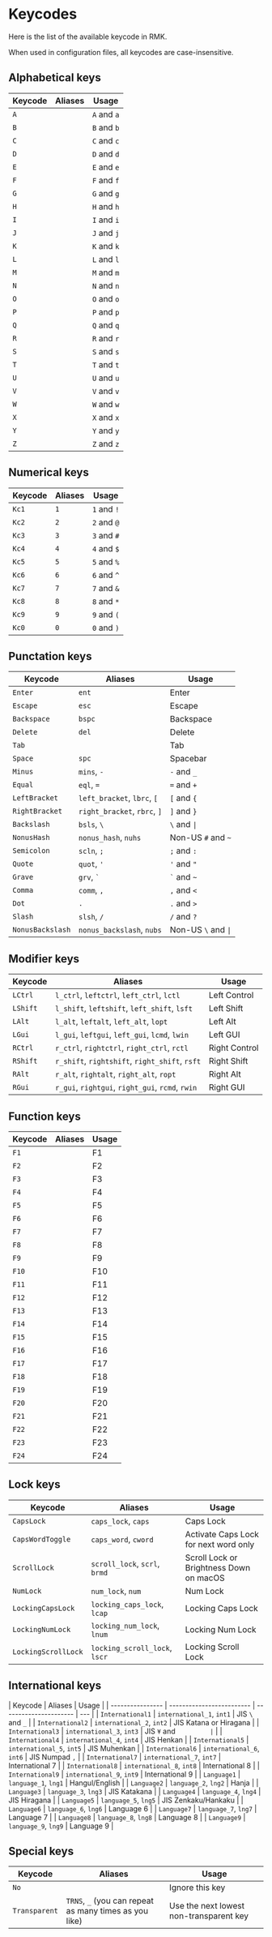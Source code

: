 # Keycodes

Here is the list of the available keycode in RMK.

When used in configuration files, all keycodes are case-insensitive.

## Alphabetical keys

| Keycode | Aliases | Usage       |
| ------- | ------- | ----------- |
| `A`     |         | `A` and `a` |
| `B`     |         | `B` and `b` |
| `C`     |         | `C` and `c` |
| `D`     |         | `D` and `d` |
| `E`     |         | `E` and `e` |
| `F`     |         | `F` and `f` |
| `G`     |         | `G` and `g` |
| `H`     |         | `H` and `h` |
| `I`     |         | `I` and `i` |
| `J`     |         | `J` and `j` |
| `K`     |         | `K` and `k` |
| `L`     |         | `L` and `l` |
| `M`     |         | `M` and `m` |
| `N`     |         | `N` and `n` |
| `O`     |         | `O` and `o` |
| `P`     |         | `P` and `p` |
| `Q`     |         | `Q` and `q` |
| `R`     |         | `R` and `r` |
| `S`     |         | `S` and `s` |
| `T`     |         | `T` and `t` |
| `U`     |         | `U` and `u` |
| `V`     |         | `V` and `v` |
| `W`     |         | `W` and `w` |
| `X`     |         | `X` and `x` |
| `Y`     |         | `Y` and `y` |
| `Z`     |         | `Z` and `z` |

## Numerical keys

| Keycode | Aliases | Usage       |
| ------- | ------- | ----------- |
| `Kc1`   | `1`     | `1` and `!` |
| `Kc2`   | `2`     | `2` and `@` |
| `Kc3`   | `3`     | `3` and `#` |
| `Kc4`   | `4`     | `4` and `$` |
| `Kc5`   | `5`     | `5` and `%` |
| `Kc6`   | `6`     | `6` and `^` |
| `Kc7`   | `7`     | `7` and `&` |
| `Kc8`   | `8`     | `8` and `*` |
| `Kc9`   | `9`     | `9` and `(` |
| `Kc0`   | `0`     | `0` and `)` |

## Punctation keys

| Keycode          | Aliases                      | Usage                      |
| ---------------- | ---------------------------- | -------------------------- |
| `Enter`          | `ent`                        | Enter                      |
| `Escape`         | `esc`                        | Escape                     |
| `Backspace`      | `bspc`                       | Backspace                  |
| `Delete`         | `del`                        | Delete                     |
| `Tab`            |                              | Tab                        |
| `Space`          | `spc`                        | Spacebar                   |
| `Minus`          | `mins`, `-`                  | `-` and `_`                |
| `Equal`          | `eql`, `=`                   | `=` and `+`                |
| `LeftBracket`    | `left_bracket`, `lbrc`, `[`  | `[` and `{`                |
| `RightBracket`   | `right_bracket`, `rbrc`, `]` | `]` and `}`                |
| `Backslash`      | `bsls`, `\`                  | `\` and `\|`               |
| `NonusHash`      | `nonus_hash`, `nuhs`         | Non-US `#` and `~`         |
| `Semicolon`      | `scln`, `;`                  | `;` and `:`                |
| `Quote`          | `quot`, `'`                  | `'` and `"`                |
| `Grave`          | `grv`, <code>&#96;</code>    | <code>&#96;</code> and `~` |
| `Comma`          | `comm`, `,`                  | `,` and `<`                |
| `Dot`            | `.`                          | `.` and `>`                |
| `Slash`          | `slsh`, `/`                  | `/` and `?`                |
| `NonusBackslash` | `nonus_backslash`, `nubs`    | Non-US `\` and `\|`        |

## Modifier keys

| Keycode  | Aliases                                          | Usage         |
| -------- | ------------------------------------------------ | ------------- |
| `LCtrl`  | `l_ctrl`, `leftctrl`, `left_ctrl`, `lctl`        | Left Control  |
| `LShift` | `l_shift`, `leftshift`, `left_shift`, `lsft`     | Left Shift    |
| `LAlt`   | `l_alt`, `leftalt`, `left_alt`, `lopt`           | Left Alt      |
| `LGui`   | `l_gui`, `leftgui`, `left_gui`, `lcmd`, `lwin`   | Left GUI      |
| `RCtrl`  | `r_ctrl`, `rightctrl`, `right_ctrl`, `rctl`      | Right Control |
| `RShift` | `r_shift`, `rightshift`, `right_shift`, `rsft`   | Right Shift   |
| `RAlt`   | `r_alt`, `rightalt`, `right_alt`, `ropt`         | Right Alt     |
| `RGui`   | `r_gui`, `rightgui`, `right_gui`, `rcmd`, `rwin` | Right GUI     |

## Function keys

| Keycode | Aliases | Usage |
| ------- | ------- | ----- |
| `F1`    |         | F1    |
| `F2`    |         | F2    |
| `F3`    |         | F3    |
| `F4`    |         | F4    |
| `F5`    |         | F5    |
| `F6`    |         | F6    |
| `F7`    |         | F7    |
| `F8`    |         | F8    |
| `F9`    |         | F9    |
| `F10`   |         | F10   |
| `F11`   |         | F11   |
| `F12`   |         | F12   |
| `F13`   |         | F13   |
| `F14`   |         | F14   |
| `F15`   |         | F15   |
| `F16`   |         | F16   |
| `F17`   |         | F17   |
| `F18`   |         | F18   |
| `F19`   |         | F19   |
| `F20`   |         | F20   |
| `F21`   |         | F21   |
| `F22`   |         | F22   |
| `F23`   |         | F23   |
| `F24`   |         | F24   |

## Lock keys

| Keycode             | Aliases                       | Usage                                   |
| ------------------- | ----------------------------- | --------------------------------------- |
| `CapsLock`          | `caps_lock`, `caps`           | Caps Lock                               |
| `CapsWordToggle`    | `caps_word`, `cword`          | Activate Caps Lock for next word only   |
| `ScrollLock`        | `scroll_lock`, `scrl`, `brmd` | Scroll Lock or Brightness Down on macOS |
| `NumLock`           | `num_lock`, `num`             | Num Lock                                |
| `LockingCapsLock`   | `locking_caps_lock`, `lcap`   | Locking Caps Lock                       |
| `LockingNumLock`    | `locking_num_lock`, `lnum`    | Locking Num Lock                        |
| `LockingScrollLock` | `locking_scroll_lock`, `lscr` | Locking Scroll Lock                     |

## International keys

| Keycode          | Aliases                   | Usage                  |
| ---------------- | ------------------------- | ---------------------- | --- |
| `International1` | `international_1`, `int1` | JIS `\` and `_`        |
| `International2` | `international_2`, `int2` | JIS Katana or Hiragana |
| `International3` | `international_3`, `int3` | JIS `¥` and `          | `   |
| `International4` | `international_4`, `int4` | JIS Henkan             |
| `International5` | `international_5`, `int5` | JIS Muhenkan           |
| `International6` | `international_6`, `int6` | JIS Numpad `,`         |
| `International7` | `international_7`, `int7` | International 7        |
| `International8` | `international_8`, `int8` | International 8        |
| `International9` | `international_9`, `int9` | International 9        |
| `Language1`      | `language_1`, `lng1`      | Hangul/English         |
| `Language2`      | `language_2`, `lng2`      | Hanja                  |
| `Language3`      | `language_3`, `lng3`      | JIS Katakana           |
| `Language4`      | `language_4`, `lng4`      | JIS Hiragana           |
| `Language5`      | `language_5`, `lng5`      | JIS Zenkaku/Hankaku    |
| `Language6`      | `language_6`, `lng6`      | Language 6             |
| `Language7`      | `language_7`, `lng7`      | Language 7             |
| `Language8`      | `language_8`, `lng8`      | Language 8             |
| `Language9`      | `language_9`, `lng9`      | Language 9             |

## Special keys

| Keycode       | Aliases                                                | Usage                                   |
| ------------- | ------------------------------------------------------ | --------------------------------------- |
| `No`          |                                                        | Ignore this key                         |
| `Transparent` | `TRNS`, `_` (you can repeat as many times as you like) | Use the next lowest non-transparent key |
